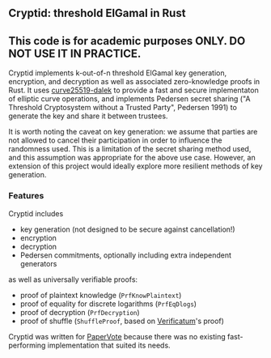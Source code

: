 ## Cryptid: threshold ElGamal in Rust

## This code is for academic purposes ONLY. DO NOT USE IT IN PRACTICE.

Cryptid implements k-out-of-n threshold ElGamal key generation, encryption, and decryption as well as associated zero-knowledge proofs in Rust. It uses [curve25519-dalek](https://doc.dalek.rs/curve25519_dalek/) to provide a fast and secure implementaton of elliptic curve operations, and implements Pedersen secret sharing ("A Threshold Cryptosystem without a Trusted Party", Pedersen 1991) to generate the key and share it between trustees.

It is worth noting the caveat on key generation: we assume that parties are not allowed to cancel their participation in order to influence the randomness used. This is a limitation of the secret sharing method used, and this assumption was appropriate for the above use case. However, an extension of this project would ideally explore more resilient methods of key generation.

### Features
Cryptid includes

* key generation (not designed to be secure against cancellation!)
* encryption
* decryption
* Pedersen commitments, optionally including extra independent generators

as well as universally verifiable proofs:

* proof of plaintext knowledge (`PrfKnowPlaintext`)
* proof of equality for discrete logarithms (`PrfEqDlogs`)
* proof of decryption (`PrfDecryption`)
* proof of shuffle (`ShuffleProof`, based on [Verificatum](https://www.verificatum.org/)'s proof)

Cryptid was written for [PaperVote](https://github.com/eleanor-em/papervote/) because there was no existing fast-performing implementation that suited its needs.
